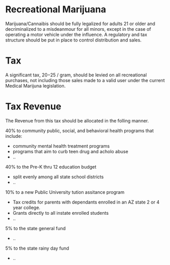 # Recreational Marijuana

Marijuana/Cannaibis should be fully legalized for adults 21 or older and decriminalized to a misdeanmour for all minors, except in the case of operating a motor vehicle under the influence. A regulatory and tax structure should be put in place to control distribution and sales.

# Tax 

A significant tax,  $20-$25 / gram, should be levied on all recreational purchases, not including those sales made to a valid user under the current Medical Marijuna legislation.

# Tax Revenue

The Revenue from this tax should be allocated in the folling manner.

40% to community public, social, and behavioral health programs that include: 
* community mental health treatment programs
* programs that aim to curb teen drug and acholo abuse
* ..

40% to the Pre-K thru 12 education budget
* split evenly among all state school districts
* ..

10% to a new Public University tution assitance program 
* Tax credits for parents with dependants enrolled in an AZ state 2 or 4 year college.
* Grants directly to all instate enrolled students
* ..

5% to the state general fund
* ..

5% to the state rainy day fund
* ..

